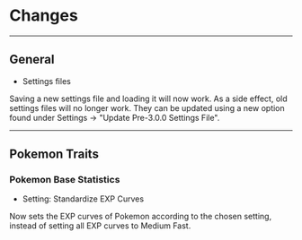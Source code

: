 # Changes

---
## General

- Settings files

Saving a new settings file and loading it will now work. As a side effect, old settings files will no longer work. They can be updated using a new option found under Settings -> "Update Pre-3.0.0 Settings File".

---
## Pokemon Traits

### Pokemon Base Statistics

- Setting: Standardize EXP Curves

Now sets the EXP curves of Pokemon according to the chosen setting, instead of setting all EXP curves to Medium Fast.